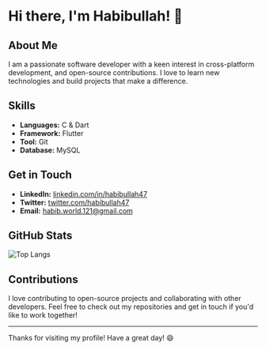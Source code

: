 # Hi there, I'm Habibullah! 👋

## About Me

I am a passionate software developer with a keen interest in cross-platform development, and open-source contributions. I love to learn new technologies and build projects that make a difference.

## Skills

- **Languages:** C & Dart
- **Framework:** Flutter
- **Tool:** Git
- **Database:** MySQL

<!--
## Projects

### [Project Name](https://github.com/habibullah47/project-name)
- **Description:** A brief description of what the project does.
- **Tech Stack:** List of technologies used in the project.

### [Another Project](https://github.com/habibullah47/another-project)
- **Description:** A brief description of what the project does.
- **Tech Stack:** List of technologies used in the project.
-->
## Get in Touch

- **LinkedIn:** [linkedin.com/in/habibullah47](https://www.linkedin.com/in/habibullah47)
- **Twitter:** [twitter.com/habibullah47](https://twitter.com/habibullah47)
- **Email:** [habib.world.121@gmail.com](mailto:habib.world.121@gmail.com)

## GitHub Stats

<!-- ![Habibullah's GitHub Stats](https://github-readme-stats.vercel.app/api?username=habibullah47&show_icons=true&theme=radical) -->
![Top Langs](https://github-readme-stats.vercel.app/api/top-langs/?username=habibullah47&layout=compact&theme=radical)

## Contributions

I love contributing to open-source projects and collaborating with other developers. Feel free to check out my repositories and get in touch if you'd like to work together!

---

Thanks for visiting my profile! Have a great day! 😄

